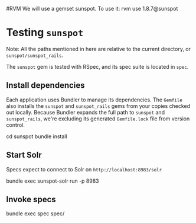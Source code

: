 #RVM
We will use a gemset sunspot. To use it: rvm use 1.8.7@sunspot

# Testing `sunspot`
Note: All the paths mentioned in here are relative to the current directory, or `sunspot/sunspot_rails`.

The `sunspot` gem is tested with RSpec, and its spec suite is located in `spec`.
## Install dependencies

Each application uses Bundler to manage its dependencies. The `Gemfile` also installs the `sunspot` and `sunspot_rails` gems from your copies checked out locally. Because Bundler expands the full path to `sunspot` and `sunspot_rails`, we're excluding its generated `Gemfile.lock` file from version control.

cd sunspot
bundle install


## Start Solr

Specs expect to connect to Solr on `http://localhost:8983/solr`

bundle exec sunspot-solr run -p 8983


## Invoke specs

bundle exec spec spec/
                                                 
